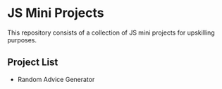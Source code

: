 # JS Mini Projects

This repository consists of a collection of JS mini projects for upskilling purposes.

## Project List

- Random Advice Generator
